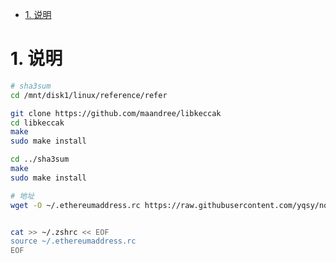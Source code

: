 <!-- TOC -->

- [1. 说明](#1-说明)

<!-- /TOC -->


<a id="markdown-1-说明" name="1-说明"></a>
# 1. 说明

```bash
# sha3sum
cd /mnt/disk1/linux/reference/refer

git clone https://github.com/maandree/libkeccak
cd libkeccak
make
sudo make install

cd ../sha3sum
make 
sudo make install

# 地址
wget -O ~/.ethereumaddress.rc https://raw.githubusercontent.com/yqsy/notes/master/business/ethereum/script/ethereumaddress.rc


cat >> ~/.zshrc << EOF
source ~/.ethereumaddress.rc
EOF

```

